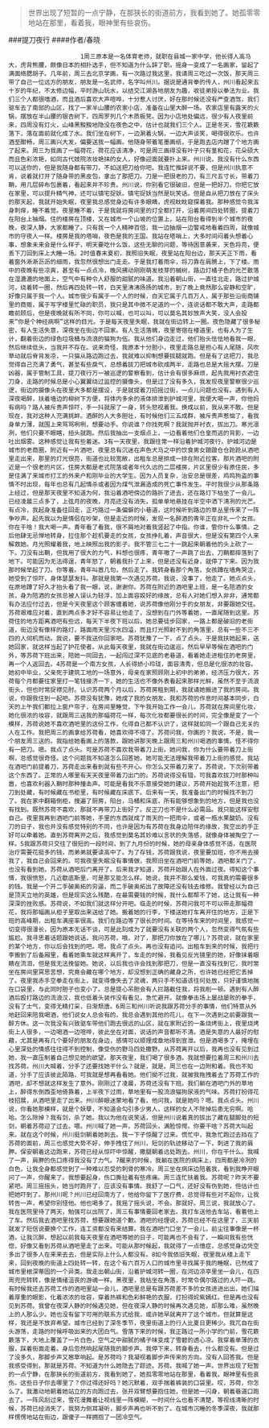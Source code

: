 > 世界出现了短暂的一点宁静，在那狭长的街道前方，我看到她了。她孤零零地站在那里，看着我，眼神里有些哀伤。

###提刀夜行
####作者/春晓

						1周三原本是一名体育老师，就职在县城一家中学，他长得人高马大，虎背熊腰，颇像日本的相扑选手，但不知道为什么辞了职，摇身一变成了一名画家，留起了满面络腮胡子。几年前，周三去北京学画，有一次路过我这里，我请周三吃过一次饭，那天周三带了自己一位远方的朋友，朋友是一名武师，名字叫州川。据说是通背拳的传人，州川看起来五十岁的年纪，不太修边幅，平时游山玩水，以结交江湖各地朋友为趣，收徒弟授以拳法为业。我们三个人都很嗜酒，而且酒后喜欢大声喧哗，十分惹人讨厌，好在那时候还没有严查酒驾，我们驱车去了南部的山区，找了一家半山腰的农家小店，准备在山里大醉一场。农家店里有露天的火锅，摆放在半山腰的银杏树下，四周罗列几个木质板凳。因为小店地处偏远，很少有人夜里前来，四周没有灯火，山峰黑黢黢地隐没在夜色之中，估计也就我们三个人。正是冬天，雪花簌簌落下，落在面前就化成了水。我们坐在树下，一边涮着火锅，一边大声谈笑，喝得很欢乐。也许酒至酣畅，周三画兴大发，偏要送我一幅画。他随身带着笔墨画纸，于是跑去店内蹭了个地方画了起来。周三为我画了一幅荷花，荷花应该清净，可是周三画得没有叶子只有茎和花，花朵硕大而且色彩浓艳，如同古代妓院浓妆艳抹的女人，好像迎面就要扑上来。州川说，我没有什么东西可以送你的，但是我随身都有带刀，不如送把刀给你吧。我连忙推辞说不要，但是州川执意不肯，说着就打开了随身带的黑皮包，拿出了那把刀。刀是一把很老的刀，有三尺五寸长，带着刀鞘，用几层碎布包裹着，看起来并不珍贵。州川说，你别看它很破旧，但是一把好刀。你把它放在家里，可以提升精气神，还可以镇宅捉妖。镇宅捉妖当然是玩笑话。但是自从把刀放在了床头的那天起，我就开始失眠，夜里我总感觉身边有许多眼睛，虎视眈眈窥探着我。那种感觉令我浑身刺痒，睡不着觉。夜里睡不着，于是我就将房间里的灯全都打开，沿着房间四处转圈，提着刀在阳台上抽烟。住的楼房在顶楼，又在城市一个山坡的位置上，站在阳台看得到半个城市的夜晚，夜深人静，大家都睡了。只有我一个人精神百倍，我一边抽烟一边警戒地看着四周，就像城市的守夜人一样。楼房是我的塔哨，夜色是我的王国。我站在塔哨上，大多时间闷着头想着心事，想象未来会是什么样子，明天要吃什么饭，这些无聊的问题，等待困意袭来，天色将亮，便丢下刀回到床上大睡一场。2时值春末夏初，我照旧失眠，夜里站在阳台边，那天天正下雨，看着窗外淅淅沥沥的细雨，我忽然很想出门走走。于是我打着雨伞，将刀靠在肩膀上，下了楼。雨中的夜晚有些凉爽，甚至有一点点冷，晚风拂动刚刚萌发枝芽的槭树，路边灯橘子色的光芒散落在湿漉漉的地面上，空气中有种令人舒服的甜腻的味道。我沿着朝山街，一直往北走，路过护城河，绕着转一圈，然后再四处转一转，白天里沸沸扬扬的城市，到了晚上竟然那么安静和空旷，好像只属于我一个人。城市很少有属于一个人的时候，白天它属于几百万人，属于那些沿街商铺里的商贩，属于写字楼里忙碌的职员，我只是其中微不足道的一个，连说话都不敢大声，走路都瞻前顾后，但是夜晚就有所不同，你可以喊，也可以叫，可以莫名其妙放声大笑，没人会投来“你是个神经病啊”这样的目光。于是每天夜里失眠，我就在街边转上一圈。夜色隐藏了很多秘密，有人生活失意，深夜坐在街边不回家。有人生活落魄，夜里寄宿在楼道里，也有人为了生计，翻着街边的绿色垃圾桶与流浪的猫狗为伍。我从他们身边走过，他们抬头怯怯地看我一眼，然后继续低头，当我并不存在。说来奇怪，我原本十分胆小，夜里走路总是担心有人尾随，风吹草动就后脊背发凉，一只猫从路边跑过去，我就难以抑制想要拔腿就跑。但是有了这把刀，我总觉得自己充满了勇气，甚至有些戾气，总想着拔刀把城市砍成两半，走路也总是大摇大摆。刀是凶器，属于管制工具，提刀夜行万一被巡逻的警察看到，估计会有很多麻烦，起先我用衬衣遮住刀身，走路的时候总是小心翼翼绕过监控的摄像头，但是过了没有多久，我发现夜里警察很少巡逻，街边的摄像头在夜里大多都是摆设，于是就提着刀招摇过街，一点儿问题也没有。遇到有人深夜喝醉，扶着墙边的柳树下方便，将体内多余的液体排泄到护城河里，我便大喝一声，你他妈有病吗？路人被斥责声惊吓，手一抖就尿了一身，转头怒视着我。换成以前，我从来不敢。但是现在，我对这种人充满挑衅。酒醉的人大多胆壮，有时候他们三五成群，被斥责声惹恼了，看我身单力薄，就围上来骂骂咧咧，想要动手。你说谁？你找死啊？我就抛开衬衣，拔出刀。寒光凛冽，他们只要不眼瞎，扭头就跑。然后我抽出一支烟点上，一边看着他们仓皇而逃的背影，一边吐出烟雾。这种感觉让我有些着迷。3有一天夜里，我跟往常一样沿着护城河夜行，护城河边是城市的老商圈，附近有一片酒吧，夜里总有沉迷在声色犬马之中的饮食男女踉踉仓仓跄跄从酒吧里走出来，那里的灯光很亮，街道也比较宽敞，出租车总是排成一排在附近拉客。那片酒吧的附近是一个很老的片区，住房大都是老式院落或者年代久远的二层楼房，片区里很少有原住民，多是住满了来城市打工的外来户和刚毕业的大学生。因为人员复杂，治安总是很差，鸡鸣狗盗的事情不时出现，每年也总有几起情杀或者因为煤气泄漏造成的死亡事件发生。平时我很少从那条路上经过，但是那天夜里不知道为何，我沿着酒吧傍边的路折了进去，还在路灯下枯坐了一会儿。已经凌晨三点多了，上弦月的夜晚，月亮还没有消失，孤单单地悬挂在半空中洒下清冽的光芒。有点冷，我起身准备往回走，正巧路过一条偏僻的小巷道，这时候听到路边的草丛里传来了一阵争吵声。起先我以为是情侣在吵架，但是走近的时候，发现一名醉酒的青年正在非礼一个女孩。你在干啥！我大喝一声。青年看了看我，很不屑地对着我竖起了中指。你谁，管你什么事情。之后他肆无忌惮地转身，拉住那个趁机要走的女孩，女孩挣扎着，声音很大，但是没有第四个人来解救她。月光照耀着我，地上映照出我的影子。我不管三七二十一跳起来朝着他的头上砍了一下。刀没有出鞘，但我用了很大的力气，料想也很疼，青年嗷了一声跳了出去，刀鞘都摔落到了地下。可能因为无法得逞，青年怒了，朝着我扑了上来，但是还没有近身，就停了下来。因为我那时候举起了刀。你等着。青年叫嚣几句，然后走了。我转身看那个角落，女孩蹲在墙角哭泣，她受到了惊吓，身体瑟瑟发抖。那就是我第一次遇见苏荷。我说，没事了，他走了。她点点头，在原地蹲了好久才抬头看了我一眼，说，谢谢你。苏荷在附近的酒吧里上班，是一名陪酒的女孩，身为陪酒的女孩总被人误认为轻浮，加上面容姣好的缘故，总有人对她们想入非非，通常都有办法应付过去，但是今天夜里这个顾客缠着她，说苏荷像他刚分手的女朋友，非要跟她交往。苏荷艰难应对着，直到两点多才好不容易让他走了，没想到在门外等着她，一直尾随到这里。苏荷住的地方距离酒吧有些远，每天下半夜下班以后，她总要徒步回家，一路上都是破旧的老街道，街边没有像样的路灯，路面雨天里污水四溢，而且灯光照射不到的角落里，总有一些不三不四的人伺机而动。我说，要不我送你回家吧。苏荷犹豫了一下，点了点头。于是我扶她起来，送她回家，就这样当起了护花使者。从此每天夜里，我就在街边逡巡，然后早早等候在酒吧的门外，等苏荷下班出来，陪她一同回去，一起闯过深不见底的老巷道，看着她走进租住的老房里，再一个人返回去。4苏荷是一个南方女孩，人长得娇小玲珑，面容清秀，但总是化很浓的妆容。她初中毕业，父亲死于建筑工地的一场意外，母亲在家照顾刚上初中的弟弟，经济压力很大，苏荷每个月都要往家里打一笔钱接济一下，她的生活也不像外表看起来那样光鲜，虽然不至于流浪街头，但也时常捉襟见肘。认识苏荷两个月以后，苏荷房租到期，我就请她搬进了我的房间。我说，你跟我住到一起吧。苏荷没有犹豫，她成了我的女朋友。我和苏荷的作息时间基本同步，白天的上午我们都拉上窗户帘子，在房间里睡觉，下午我开始工作一会儿，苏荷就在房间里化妆，她化很浓的妆容，就跟周三送我的那幅荷花一样，每次化妆都要很长的时间，完全像是变了一个模样，苏荷说她不喜欢酒吧里的这份工作，化得自己都不认识了，这样就如同一个跟自己无关的人在工作。我把周三的画拿给苏荷看，她喜欢得不得了。苏荷问我，你画的？我说，不是，我一个朋友周三送的。我指给她看画上的落款，跟她讲那天晚上跟周三和州川喝酒的事情。怪不得你有一把刀。嗯。我点了点头。可是苏荷不喜欢我带着刀上街。她问我，你为什么要带着刀上街啊，总感觉很奇怪。这个问题我不知道怎么回答她，她可能无法理解我带着刀上街的感觉。我站在酒吧门前提着刀，苏荷走出来看到就有些不开心。你怎么又带着刀来了。苏荷说，下次别带着这个东西了。正常的人哪里有天天夜里带着刀出门的。苏荷说得没有错，可我喜欢拔刀时那种叫嚣，也喜欢利器入鞘时那种撞击声。可能是看我不乐意接受她的建议，苏荷开始趁我不注意，把刀到处藏，有时候藏在书柜里，有时候藏在床底下。后来有一天，我准备出门的时候找不到刀了。我在家中翻箱倒柜，搜遍了厨房，阳台，马桶和床底，所有能够想象到的地方，但是我也没有找到。既然苏荷不喜欢，那就不再带刀上街好了。反正刀也不是什么必需品。我只能这样安慰自己。夜里我再到酒吧门前等她，手里的东西就成了雨天的一把雨伞，或者一瓶水果酸奶。没有刀的日子，我也并没有感觉特别的不同，也许是因为有苏荷在我身边陪伴的缘故，我空出的手正好可以牵着她。直到苏荷离开之后，我感觉到莫名其妙难以言状的失落感，就像身体被掏空了一样。5我跟苏荷只交往了很短的一段时间，到了九月份的时候，她的母亲身体感觉不适，在医院治疗需要花挺多的钱，而弟弟就要读高中了。为了存钱，苏荷跟我说，夜里要加班，你不用去接我了，我自己会回来的。可我夜里失眠没有事情做，我照旧坐在酒吧门前等她，酒吧都关门了，也没有看到她，苏荷从酒吧后门离开了。后来我才知道，苏荷开始跟人在外面过夜。得知这个事情，我很愤怒，几近歇底斯里，可是那又能怎么样。她说，我并不那么爱钱，可我真的需要很多的钱。我是一个开二手破奥拓的穷逼，而二手破奥拓出了故障还没有钱去维修。我曾经以为自己是顶天立地的英雄，但是现实这么残酷，在最需要钱的时候，我什么都帮不了她，这让我有一种深深的挫败感。苏荷说，不如我们就这样分开吧。临走的时候，苏荷问我可不可以带走那幅荷花，我将那幅画从柜子里取出来送给了她。搬着她的行李，下楼送她打车离开住的地方，正是下班的高峰期，出租车满座率很高。我们在路边等了很长的时间。在等待车来的时间里，我感觉一切变得很漫长，因为原本无话不谈，可是此刻成为了就要没有关联的两个人，忽然变得气氛有些尴尬。我寻思着话题跟她说话，我问苏荷，哦，对了，那把刀你放在了哪儿？苏荷说，就在家里的某个地方，你以后会找到的吧。嗯。我点了点头。再也没有追问。出租车到来的时候，我把行李搬到了后备厢里，看着她乘车就这样离开了，车走的时候，我看见反光镜里的她，好像抹着眼睛在流泪，但是我无法挽留她。她说，以后我也许会找到那把刀，但是一直没有找到它，我时常坐在房间里冥思苦想，究竟会藏在哪个地方，却没想到正确的藏身之所，也许她已经把它丢掉了。夜里我赤手空拳走在街上，就变得像失去了灵魂，两只手不知道该往何处放，只好谨慎地揣在口袋里，与此同时胆子也变小了。总是提心吊胆会有人拦路截住我，将我削一顿。遇到有人醉酒后殴打路边的流浪汉，我也低着头装作没有看见，急忙避开。就像拳击场上屡战屡败的拳手，没有了士气，变得无精打采，日渐颓唐。6周三和州川听说我跟苏荷分手的事情，他们特意从外地赶回来陪我喝酒，他们说女人总会有的，我总会遇到其他的花儿，在下一次遇到之前要跟我一醉方休。这一次我没有兴致驱车带他们跑去很远的山区，就在家附近的一条烧烤街上，夜里烧烤街上人很多，一边喝酒一边喧哗，彼此坐在对面，说话的声音都听不清。酒是失意的人最好的慰藉，尤其是再有几个要好的朋友在身边，感情可以顺理成章地得到宣泄。但是酒喝多了，掩埋在心里深处的情感往往得不到控制，像受伤的野马四处撒野。从苏荷离开以后，我再也没有见到过她，我一直压制着自己想见她的欲望。那天夜里，我们喝了很多酒，我就想要拉着周三和州川去找苏荷。州川大喊着，分手了还要找她干什么？就是，就是。周三也在一边附和着。我也不知道，分手了应该彼此陌路，可我就是想再看看她。他们拗不过我，就被我拖拽着去了苏荷工作的酒吧，却不想就这样发生了意外。刚刚过了凌晨，苏荷还没有下班。我们躺在酒吧门外的草地上，醉得东倒西歪地倚靠着，上半夜下过雨，草地里有一股流浪猫狗尿液的气味。苏荷打扮得花枝招展，从酒吧里走了出来。州川醉眼迷蒙地看了看，他问我，就是她吗？嗯。我点点头。州川说，你看她那模样，就是个妖孽，不知道会勾引多少男人，这样的女人不除掉后患无穷啊。哈哈。怎么除掉？我有剑，杀了她。我以为他在说笑话，但是州川说着真的拔出了藏在腿脚处的短剑，朝着苏荷迎了过去。喂。州川喊了她一声，苏荷回头，满脸惊愕。你要干啥？苏荷大叫起来。就在这个时候，州川挺剑朝着她刺去。我一下子惊醒了过来。慌忙中，我急忙跑过去挡在了苏荷的面前，周三也感觉大势不好，伸手拽住了州川，短剑的轨迹移动了一下，刺进了我的肩胛。保安朝着这边跑来，苏荷已经从惊吓中惊醒，撒腿朝着远处跑去。州川，你在干什么。我喊了一声，肩胛的伤口疼得我没有了力气。7醒来的时候，我躺在医院的病床上，四周都是冷冽的白色，让我全身都感觉到了一种难以忍受的刺骨的寒冷。周三坐在病床边陪着我，看到我睁开眼问了一声，你醒来了。我想要起身，伤口撕扯着有些疼痛。周三连忙扶着我。苏荷呢？昨天不要紧吧。周三摇摇头，她当时跑开了，应该没有事情。我舒了一口气，还好没有伤到她，但估计也把她吓到了。那州川呢？州川已经回南方了，他给你留下了医疗费，总觉得有些对不起你，让我转告一声，希望你别怪他。他也喝多了。我摇了摇头说，不会。那就好。周三说，我就放心了。我在医院里待了两天，勉强可以出院了，周三有事情要回老家去。我打车送他去车站，看着他上了车。然后我去酒吧里找苏荷，想要跟她道个歉。酒吧的经理说，苏荷已经不在这里了，三天前就发了短信说要换个工作，连工资都没有来结算。我在酒吧门口坐了一会儿，前尘往事像是一杯酒，让我沉醉，想起以前我每天夜里在酒吧等她的日子，可能再也不会有了，一瞬间我有些恍惚，好像又看到苏荷从酒吧里走了出来。可能从那时候起，我就得了一点憶症，总感觉身边凭空多出了很多人在来来去去，但是实际上什么人都没有。8如今我依旧失眠，夜里我从楼上走下来，回到夜晚的街道上四处转一转，在这个有六百万人口的城市里寻找属于我的睡眠，已然成了城市里根深蒂固的一个异类。我走出朝山街，沿着护城河转一圈，在河边凉亭里坐一会儿，在四周兜兜转转，像是情绪沮丧的游魂一样。黑夜里，我枯坐在角落，时常令偶尔路过的人吓一跳。有时候我还去苏荷工作的酒吧里站一会儿，酒吧里总是有跟苏荷差不多的女孩进进出出，她们描着厚重的眼影，化着浓浓的妆容，穿着热裤和色彩鲜艳的衣服，打扮得姹紫嫣红。但是再也没有见到苏荷。我曾在夜深人静的时候遇见她，但在夜深人静的时候再次遇见她，却那么难，虽然晚上的人那么少。她也没有留下可用的联系方式给我，或许她早就离开了这个城市。但就算是这样，我还是不放弃希望。城市已经到了深冬季节，夜里街道上的行人比夏日更稀少。我兀自在街头游荡，走路的时候呼吸出来的大团白气。雪落下来的时候，我正路过一所小学的门前，雪花簌簌落下，大地上覆盖了一片白色，空气之中甜腻的橘子味变成了雪碧的透心凉。我穿着单薄的衣服，踩着街面走着。身后忽然响起尾随我的脚步声。我停下来，转身看去，什么都没有。但是过了没多久，那脚步声又窸窣响起。是苏荷吗？我凝视着脚步声传来的方向。没有人回答我。但是我感受得到，那就是苏荷。不知道为什么她隐去了踪迹。苏荷。我喊了她一声。世界出现了短暂的一点宁静，在那狭长的街道前方，我看到她了。她孤零零地站在那里，看着我，眼神里有些哀伤。这些日子你去哪里了？你过得还好吗？她沉默着，双手揣着裤装的口袋里。哎，苏荷，你怎么了。我激动地朝着她站立的方向跑过去，张开双臂想要抱住她，但是她一闪身，朝着巷道口跑去了。一阵风刮过来，雪花漫舞着让视线里一阵模糊，一时间什么也看不清楚，等视线清晰的时候，苏荷已经消失了，我努力侧耳凝听，脚步声再也听不到了。在城市沉睡的冬季深夜，我就那样愣愣地站在街边，跟傻子一样拥抱了一团冷空气。			  		